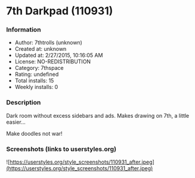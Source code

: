 # 7th Darkpad (110931)

### Information
- Author: 7thtrolls (unknown)
- Created at: unknown
- Updated at: 2/27/2015, 10:16:05 AM
- License: NO-REDISTRIBUTION
- Category: 7thspace
- Rating: undefined
- Total installs: 15
- Weekly installs: 0


### Description
Dark room without excess sidebars and ads.
Makes drawing on 7th, a little easier...

Make doodles not war!


### Screenshots (links to userstyles.org)
![https://userstyles.org/style_screenshots/110931_after.jpeg](https://userstyles.org/style_screenshots/110931_after.jpeg)


